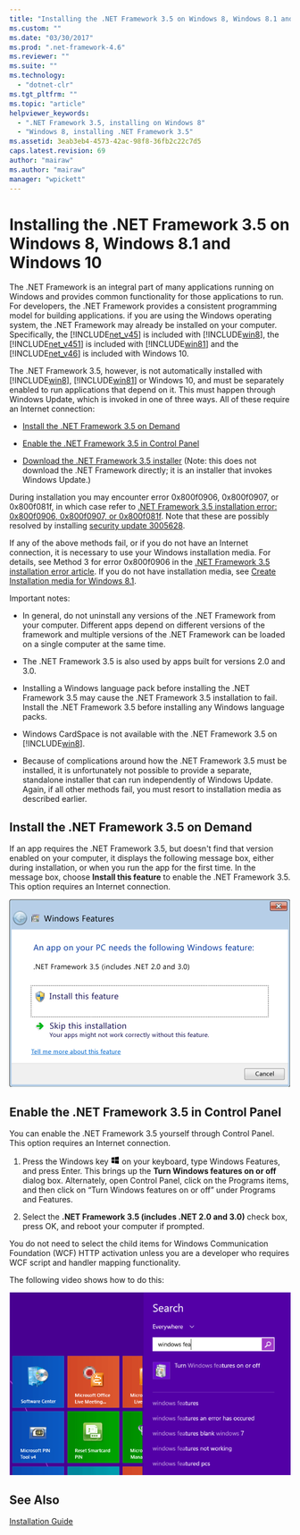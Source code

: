 ```yaml
---
title: "Installing the .NET Framework 3.5 on Windows 8, Windows 8.1 and Windows 10 | Microsoft Docs"
ms.custom: ""
ms.date: "03/30/2017"
ms.prod: ".net-framework-4.6"
ms.reviewer: ""
ms.suite: ""
ms.technology: 
  - "dotnet-clr"
ms.tgt_pltfrm: ""
ms.topic: "article"
helpviewer_keywords: 
  - ".NET Framework 3.5, installing on Windows 8"
  - "Windows 8, installing .NET Framework 3.5"
ms.assetid: 3eab3eb4-4573-42ac-98f8-36fb2c22c7d5
caps.latest.revision: 69
author: "mairaw"
ms.author: "mairaw"
manager: "wpickett"
---
```

# Installing the .NET Framework 3.5 on Windows 8, Windows 8.1 and Windows 10
The .NET Framework is an integral part of many applications running on Windows and provides common functionality for those applications to run. For developers, the .NET Framework provides a consistent programming model for building applications. if you are using the Windows operating system, the .NET Framework may already be installed on your computer. Specifically, the [!INCLUDE[net_v45](../../../includes/net-v45-md.md)] is included with [!INCLUDE[win8](../../../includes/win8-md.md)], the [!INCLUDE[net_v451](../../../includes/net-v451-md.md)] is included with [!INCLUDE[win81](../../../includes/win81-md.md)] and the [!INCLUDE[net_v46](../../../includes/net-v46-md.md)] is included with Windows 10.  
  
 The .NET Framework 3.5, however, is not automatically installed with [!INCLUDE[win8](../../../includes/win8-md.md)], [!INCLUDE[win81](../../../includes/win81-md.md)] or Windows 10, and must be separately enabled to run applications that depend on it. This must happen through Windows Update, which is invoked in one of three ways. All of these require an Internet connection:  
  
-   [Install the .NET Framework 3.5 on Demand](#OnDemand)  
  
-   [Enable the .NET Framework 3.5 in Control Panel](#ControlPanel)  
  
-   [Download the .NET Framework 3.5 installer](http://www.microsoft.com/en-us/download/details.aspx?id=21) (Note: this does not download the .NET Framework directly; it is an installer that invokes Windows Update.)  
  
 During installation you may encounter error 0x800f0906, 0x800f0907, or 0x800f081f, in which case refer to [.NET Framework 3.5 installation error: 0x800f0906, 0x800f0907, or 0x800f081f](https://support.microsoft.com/en-us/kb/2734782). Note that these are possibly resolved by installing [security update 3005628](https://support.microsoft.com/kb/3005628).  
  
 If any of the above methods fail, or if you do not have an Internet connection, it is necessary to use your Windows installation media. For details, see Method 3 for error 0x800f0906 in the [.NET Framework 3.5 installation error article](https://support.microsoft.com/en-us/kb/2734782). If you do not have installation media, see [Create Installation media for Windows 8.1](http://windows.microsoft.com/en-US/windows-8/create-reset-refresh-media?woldogcb=0).  
  
 Important notes:  
  
-   In general, do not uninstall any versions of the .NET Framework from your computer. Different apps depend on different versions of the framework and multiple versions of the .NET Framework can be loaded on a single computer at the same time.  
  
-   The .NET Framework 3.5 is also used by apps built for versions 2.0 and 3.0.  
  
-   Installing a Windows language pack before installing the .NET Framework 3.5 may cause the .NET Framework 3.5 installation to fail. Install the .NET Framework 3.5 before installing any Windows language packs.  
  
-   Windows CardSpace is not available with the .NET Framework 3.5 on [!INCLUDE[win8](../../../includes/win8-md.md)].  
  
-   Because of complications around how the .NET Framework 3.5 must be installed, it is unfortunately not possible to provide a separate, standalone installer that can run independently of Windows Update. Again, if all other methods fail, you must resort to installation media as described earlier.  
  
<a name="OnDemand"></a>   
## Install the .NET Framework 3.5 on Demand  
 If an app requires the .NET Framework 3.5, but doesn't find that version enabled on your computer, it displays the following message box, either during installation, or when you run the app for the first time. In the message box, choose **Install this feature** to enable the .NET Framework 3.5. This option requires an Internet connection.  
  
 ![Dialog box for 3.5 install on Windows 8](../../../docs/framework/deployment/media/installdialog.png "installdialog")  
  
<a name="ControlPanel"></a>   
## Enable the .NET Framework 3.5 in Control Panel  
 You can enable the .NET Framework 3.5 yourself through Control Panel. This option requires an Internet connection.  
  
1.  Press the Windows key ![Windows logo](../../../docs/framework/get-started/media/windowskeyboardlogo.png "Windowskeyboardlogo") on your keyboard, type Windows Features, and press Enter. This brings up the **Turn Windows features on or off** dialog box. Alternately, open Control Panel, click on the Programs items, and then click on “Turn Windows features on or off” under Programs and Features.  
  
2.  Select the **.NET Framework 3.5 (includes .NET 2.0 and 3.0)** check box, press OK, and reboot your computer if prompted.  
  
 You do not need to select the child items for Windows Communication Foundation (WCF) HTTP activation unless you are a developer who requires WCF script and handler mapping functionality.  
  
 The following video shows how to do this:  
  
 ![Installing the .NET Framework on Windows 8 or 8.1](../../../docs/framework/get-started/media/clr-net35-win8.png "CLR_NET35_Win8")  
  
## See Also  
 [Installation Guide](../../../docs/framework/get-started/install-the-net-framework.md)